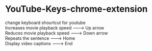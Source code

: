 # YouTube-Keys-chrome-extension
change keyboard shourtcut for youtube 
</br>
Increases movie playback speed ---> Up arrow </br>
Reduces movie playback speed   ---> Down arrow </br>
Repeats the sentence           ---> Home </br>
Display video  captions        ---> End  </br>


